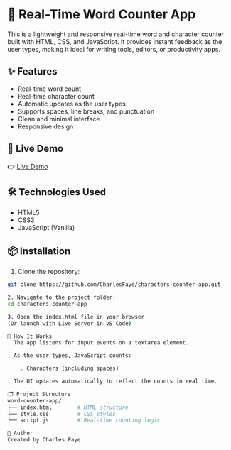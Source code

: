 # 📝 Real-Time Word Counter App

This is a lightweight and responsive real-time word and character counter built with HTML, CSS, and JavaScript. It provides instant feedback as the user types, making it ideal for writing tools, editors, or productivity apps.

## ✨ Features

- Real-time word count
- Real-time character count
- Automatic updates as the user types
- Supports spaces, line breaks, and punctuation
- Clean and minimal interface
- Responsive design 

## 🔗 Live Demo

👉 [Live Demo](https://characters-counter-app.vercel.app/)  


## 🛠 Technologies Used

- HTML5
- CSS3
- JavaScript (Vanilla)

## 📦 Installation

1. Clone the repository:

```bash
git clone https://github.com/CharlesFaye/characters-counter-app.git

2. Navigate to the project folder:
cd characters-counter-app

3. Open the index.html file in your browser
(Or launch with Live Server in VS Code)

🧠 How It Works
. The app listens for input events on a textarea element.

. As the user types, JavaScript counts:

    . Characters (including spaces)

. The UI updates automatically to reflect the counts in real time.

🗂️ Project Structure
word-counter-app/
├── index.html        # HTML structure
├── style.css         # CSS styles
└── script.js         # Real-time counting logic

👤 Author
Created by Charles Faye.

